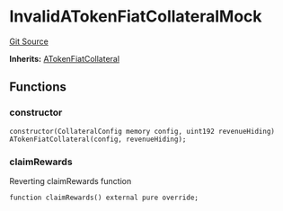 # InvalidATokenFiatCollateralMock
[Git Source](https://github.com/larrythecucumber321/protocol/blob/77d337b8595ba96d069ded321419b36a61984170/contracts/plugins/mocks/InvalidATokenFiatCollateralMock.sol)

**Inherits:**
[ATokenFiatCollateral](/contracts/plugins/assets/aave/ATokenFiatCollateral.sol/contract.ATokenFiatCollateral.md)


## Functions
### constructor


```solidity
constructor(CollateralConfig memory config, uint192 revenueHiding) ATokenFiatCollateral(config, revenueHiding);
```

### claimRewards

Reverting claimRewards function


```solidity
function claimRewards() external pure override;
```

